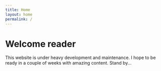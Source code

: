 ```yaml
---
title: Home
layout: home
permalink: /
---
```


# Welcome reader

This website is under heavy development and maintenance. I hope to be ready in a
couple of weeks with amazing content. Stand by...
